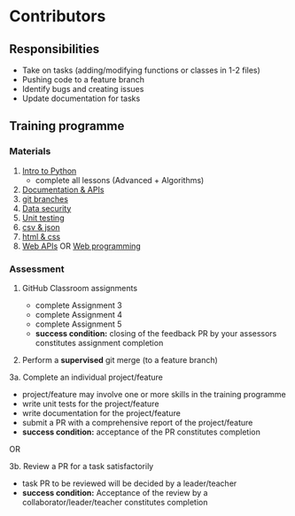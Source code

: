 # Contributors

## Responsibilities

- Take on tasks (adding/modifying functions or classes in 1-2 files)
- Pushing code to a feature branch
- Identify bugs and creating issues
- Update documentation for tasks

## Training programme

### Materials

1. [Intro to Python](https://github.com/nyjc-computing/intro-to-python)
   - complete all lessons (Advanced + Algorithms)
2. [Documentation & APIs]()
2. [git branches]()
3. [Data security]()
4. [Unit testing]()
5. [csv & json]()
6. [html & css]()
7. [Web APIs]() OR [Web programming]()

### Assessment

1. GitHub Classroom assignments
   - complete Assignment 3
   - complete Assignment 4
   - complete Assignment 5
   - **success condition:** closing of the feedback PR by your assessors constitutes assignment completion

2. Perform a **supervised** git merge (to a feature branch)

3a. Complete an individual project/feature
   - project/feature may involve one or more skills in the training programme
   - write unit tests for the project/feature
   - write documentation for the project/feature
   - submit a PR with a comprehensive report of the project/feature
   - **success condition:** acceptance of the PR constitutes completion

OR

3b. Review a PR for a task satisfactorily
   - task PR to be reviewed will be decided by a leader/teacher
   - **success condition:** Acceptance of the review by a collaborator/leader/teacher constitutes completion
